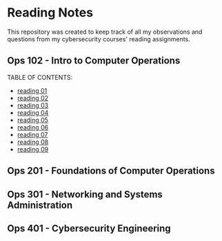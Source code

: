 # Reading Notes
This repository was created to keep track of all my observations and questions from my cybersecurity courses' reading assignments. 

## Ops 102 - Intro to Computer Operations
TABLE OF CONTENTS:
* [reading 01](https://github.com/ElodieReb/ops102-reading-notes/wiki/reading-01)
* [reading 02](https://github.com/ElodieReb/ops102-reading-notes/wiki/reading-02)
* [reading 03](https://github.com/ElodieReb/ops102-reading-notes/wiki/reading-03)
* [reading 04](https://github.com/ElodieReb/ops102-reading-notes/wiki/reading-04)
* [reading 05](https://github.com/ElodieReb/ops102-reading-notes/wiki/reading-05)
* [reading 06](https://github.com/ElodieReb/ops102-reading-notes/wiki/reading-06)
* [reading 07](https://github.com/ElodieReb/ops102-reading-notes/wiki/reading-07)
* [reading 08](https://github.com/ElodieReb/ops102-reading-notes/wiki/reading-08)
* [reading 09](https://github.com/ElodieReb/ops102-reading-notes/wiki/reading-09)

## Ops 201 - Foundations of Computer Operations
## Ops 301 - Networking and Systems Administration
## Ops 401 - Cybersecurity Engineering
